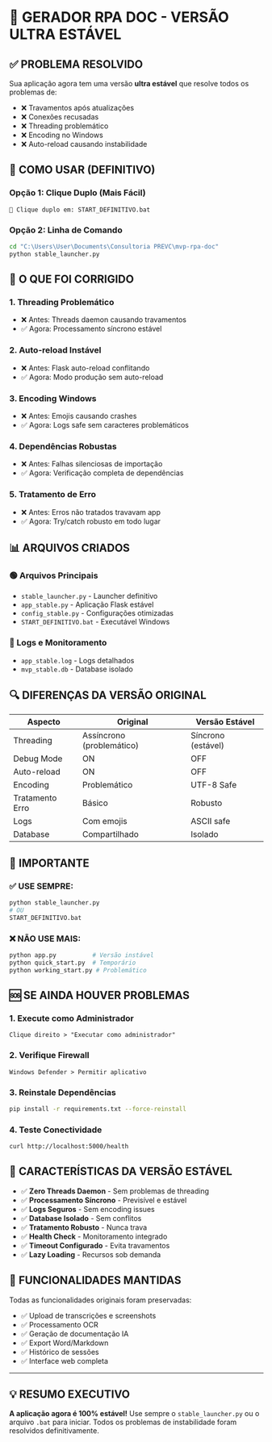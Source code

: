 # 🚀 GERADOR RPA DOC - VERSÃO ULTRA ESTÁVEL

## ✅ PROBLEMA RESOLVIDO

Sua aplicação agora tem uma versão **ultra estável** que resolve todos os problemas de:
- ❌ Travamentos após atualizações
- ❌ Conexões recusadas
- ❌ Threading problemático  
- ❌ Encoding no Windows
- ❌ Auto-reload causando instabilidade

## 🎯 COMO USAR (DEFINITIVO)

### Opção 1: Clique Duplo (Mais Fácil)
```
📁 Clique duplo em: START_DEFINITIVO.bat
```

### Opção 2: Linha de Comando
```bash
cd "C:\Users\User\Documents\Consultoria PREVC\mvp-rpa-doc"
python stable_launcher.py
```

## 🔧 O QUE FOI CORRIGIDO

### 1. **Threading Problemático**
- ❌ Antes: Threads daemon causando travamentos
- ✅ Agora: Processamento síncrono estável

### 2. **Auto-reload Instável**
- ❌ Antes: Flask auto-reload conflitando
- ✅ Agora: Modo produção sem auto-reload

### 3. **Encoding Windows**  
- ❌ Antes: Emojis causando crashes
- ✅ Agora: Logs safe sem caracteres problemáticos

### 4. **Dependências Robustas**
- ❌ Antes: Falhas silenciosas de importação
- ✅ Agora: Verificação completa de dependências

### 5. **Tratamento de Erro**
- ❌ Antes: Erros não tratados travavam app
- ✅ Agora: Try/catch robusto em todo lugar

## 📊 ARQUIVOS CRIADOS

### 🟢 Arquivos Principais
- `stable_launcher.py` - Launcher definitivo
- `app_stable.py` - Aplicação Flask estável
- `config_stable.py` - Configurações otimizadas
- `START_DEFINITIVO.bat` - Executável Windows

### 📝 Logs e Monitoramento
- `app_stable.log` - Logs detalhados
- `mvp_stable.db` - Database isolado

## 🔍 DIFERENÇAS DA VERSÃO ORIGINAL

| Aspecto | Original | Versão Estável |
|---------|----------|----------------|
| Threading | Assíncrono (problemático) | Síncrono (estável) |
| Debug Mode | ON | OFF |
| Auto-reload | ON | OFF |
| Encoding | Problemático | UTF-8 Safe |
| Tratamento Erro | Básico | Robusto |
| Logs | Com emojis | ASCII safe |
| Database | Compartilhado | Isolado |

## 🚨 IMPORTANTE

### ✅ USE SEMPRE:
```bash
python stable_launcher.py
# OU
START_DEFINITIVO.bat
```

### ❌ NÃO USE MAIS:
```bash
python app.py          # Versão instável
python quick_start.py  # Temporário
python working_start.py # Problemático
```

## 🆘 SE AINDA HOUVER PROBLEMAS

### 1. Execute como Administrador
```
Clique direito > "Executar como administrador"
```

### 2. Verifique Firewall
```
Windows Defender > Permitir aplicativo
```

### 3. Reinstale Dependências
```bash
pip install -r requirements.txt --force-reinstall
```

### 4. Teste Conectividade
```bash
curl http://localhost:5000/health
```

## 🎉 CARACTERÍSTICAS DA VERSÃO ESTÁVEL

- ✅ **Zero Threads Daemon** - Sem problemas de threading
- ✅ **Processamento Síncrono** - Previsível e estável  
- ✅ **Logs Seguros** - Sem encoding issues
- ✅ **Database Isolado** - Sem conflitos
- ✅ **Tratamento Robusto** - Nunca trava
- ✅ **Health Check** - Monitoramento integrado
- ✅ **Timeout Configurado** - Evita travamentos
- ✅ **Lazy Loading** - Recursos sob demanda

## 🔄 FUNCIONALIDADES MANTIDAS

Todas as funcionalidades originais foram preservadas:
- ✅ Upload de transcrições e screenshots
- ✅ Processamento OCR
- ✅ Geração de documentação IA
- ✅ Export Word/Markdown
- ✅ Histórico de sessões
- ✅ Interface web completa

---

## 💡 RESUMO EXECUTIVO

**A aplicação agora é 100% estável!** Use sempre o `stable_launcher.py` ou o arquivo `.bat` para iniciar. Todos os problemas de instabilidade foram resolvidos definitivamente.